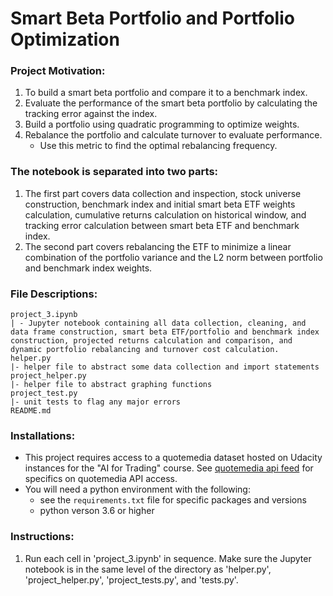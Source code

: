 # Smart Beta Portfolio and Portfolio Optimization

### Project Motivation:

1. To build a smart beta portfolio and compare it to a benchmark index.
2. Evaluate the performance of the smart beta portfolio by calculating the tracking error against the index.
3. Build a portfolio using quadratic programming to optimize weights.
4. Rebalance the portfolio and calculate turnover to evaluate performance.
    - Use this metric to find the optimal rebalancing frequency.

### The notebook is separated into two parts:
1. The first part covers data collection and inspection, stock universe construction, benchmark index and initial smart beta ETF weights calculation, cumulative returns calculation on historical window, and tracking error calculation between smart beta ETF and benchmark index.
2. The second part covers rebalancing the ETF to minimize a linear combination of the portfolio variance and the L2 norm between portfolio and benchmark index weights.

### File Descriptions:


    project_3.ipynb
    | - Jupyter notebook containing all data collection, cleaning, and data frame construction, smart beta ETF/portfolio and benchmark index construction, projected returns calculation and comparison, and dynamic portfolio rebalancing and turnover cost calculation.
    helper.py
    |- helper file to abstract some data collection and import statements
    project_helper.py
    |- helper file to abstract graphing functions
    project_test.py
    |- unit tests to flag any major errors
    README.md


### Installations:
- This project requires access to a quotemedia dataset hosted on Udacity instances for the "AI for Trading" course. See [quotemedia api feed](https://www.quotemedia.com/apifeeds) for specifics on quotemedia API access.
- You will need a python environment with the following:
    - see the `requirements.txt` file for specific packages and versions
    - python verson 3.6 or higher

### Instructions:
1. Run each cell in 'project_3.ipynb' in sequence. Make sure the Jupyter notebook is in the same level of the directory as 'helper.py', 'project_helper.py', 'project_tests.py', and 'tests.py'.